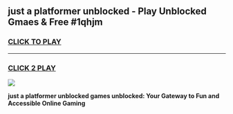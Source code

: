 
## just a platformer unblocked - Play Unblocked Gmaes & Free #1qhjm
<h3>
<a href="https://news.freeplayer.one?title=just_a_platformer_unblocked&ref=24F">CLICK TO PLAY</a></h3>
<hr>

<h3>
<a href="https://news.freeplayer.one?title=just_a_platformer_unblocked&ref=24F">CLICK 2 PLAY</a>
  
</h3>

<a href="https://news.freeplayer.one?title=just_a_platformer_unblocked&ref=24F/"><img src="https://clearcache.store/games.png"></a>


**just a platformer unblocked games unblocked: Your Gateway to Fun and Accessible Online Gaming**
